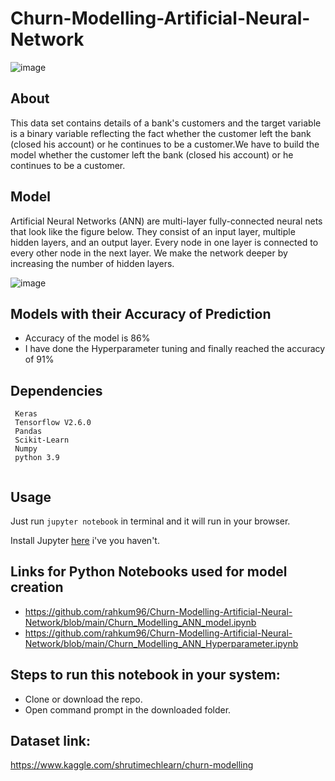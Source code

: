 # Churn-Modelling-Artificial-Neural-Network 

![image](https://user-images.githubusercontent.com/86415241/134725649-fff4c091-fee9-4745-a786-063e99305cd6.png)

## About
This data set contains details of a bank's customers and the target variable is a binary variable reflecting the fact whether the customer left the bank (closed his account) or he continues to be a customer.We have to build the model whether the customer left the bank (closed his account) or he continues to be a customer.

## Model 
Artificial Neural Networks (ANN) are multi-layer fully-connected neural nets that look like the figure below. They consist of an input layer, multiple hidden layers, and an output layer. Every node in one layer is connected to every other node in the next layer. We make the network deeper by increasing the number of hidden layers.

![image](https://user-images.githubusercontent.com/86415241/134725934-69832a2a-8398-4f2e-acd3-d08411922306.png)


## Models with their Accuracy of Prediction
- Accuracy of the model is 86%  
- I have done the Hyperparameter tuning and finally reached the accuracy of 91%

## Dependencies
``` 
 Keras
 Tensorflow V2.6.0
 Pandas
 Scikit-Learn
 Numpy
 python 3.9
 
```
## Usage

Just run `jupyter notebook` in terminal and it will run in your browser.

Install Jupyter [here](http://jupyter.readthedocs.io/en/latest/install.html) i've you haven't.


## Links for Python Notebooks used for model creation
- https://github.com/rahkum96/Churn-Modelling-Artificial-Neural-Network/blob/main/Churn_Modelling_ANN_model.ipynb
- https://github.com/rahkum96/Churn-Modelling-Artificial-Neural-Network/blob/main/Churn_Modelling_ANN_Hyperparameter.ipynb


## Steps to run this notebook in your system:
- Clone or download the repo.
- Open command prompt in the downloaded folder.


## Dataset link:
https://www.kaggle.com/shrutimechlearn/churn-modelling

